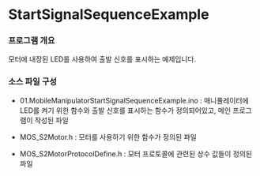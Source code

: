 # StartSignalSequenceExample

### 프로그램 개요
모터에 내장된 LED를 사용하여 출발 신호를 표시하는 예제입니다.

### 소스 파일 구성
 - 01.MobileManipulatorStartSignalSequenceExample.ino : 매니퓰레이터에 LED를 켜기 위한 함수와 출발 신호를 표시하는 함수가 정의되어있고, 메인 프로그램이 작성된 파일

 - MOS_S2Motor.h : 모터를 사용하기 위한 함수가 정의된 파일

 - MOS_S2MotorProtocolDefine.h : 모터 프로토콜에 관련된 상수 값들이 정의된 파일